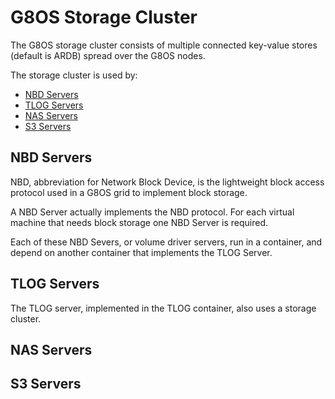 # G8OS Storage Cluster

The G8OS storage cluster consists of multiple connected key-value stores (default is ARDB) spread over the G8OS nodes.

The storage cluster is used by:
- [NBD Servers](#nbd)
- [TLOG Servers](tlog)
- [NAS Servers](nas)
- [S3 Servers](s3)

<a id="nbd"></a>
## NBD Servers

NBD, abbreviation for Network Block Device, is the lightweight block access protocol used in a G8OS grid to implement block storage.

A NBD Server actually implements the NBD protocol. For each virtual machine that needs block storage one NBD Server is required.

Each of these NBD Severs, or volume driver servers, run in a container, and depend on another container that implements the TLOG Server.

<a id="tlog"></a>
## TLOG Servers

The TLOG server, implemented in the TLOG container, also uses a storage cluster.

<a id="nas"></a>
## NAS Servers


<a id="s3"></a>
## S3 Servers
